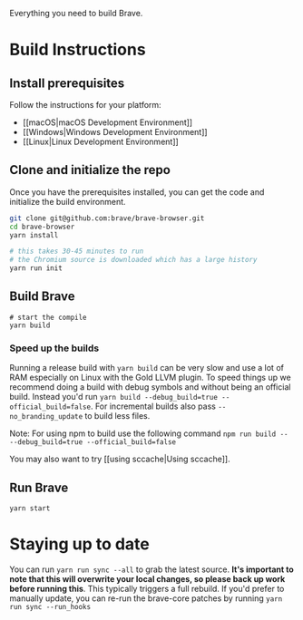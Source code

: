 Everything you need to build Brave.

# Build Instructions

## Install prerequisites

Follow the instructions for your platform:

- [[macOS|macOS Development Environment]]
- [[Windows|Windows Development Environment]]
- [[Linux|Linux Development Environment]]

## Clone and initialize the repo

Once you have the prerequisites installed, you can get the code and initialize the build environment.

```bash
git clone git@github.com:brave/brave-browser.git
cd brave-browser
yarn install

# this takes 30-45 minutes to run
# the Chromium source is downloaded which has a large history
yarn run init
```

## Build Brave

```
# start the compile
yarn build
```

### Speed up the builds

Running a release build with `yarn build` can be very slow and use a lot of RAM especially on Linux with the Gold LLVM plugin.  To speed things up we recommend doing a build with debug symbols and without being an official build.  Instead you'd run `yarn build --debug_build=true --official_build=false`.  For incremental builds also pass `--no_branding_update` to build less files.

Note: For using npm to build use the following command `npm run build -- --debug_build=true --official_build=false`

You may also want to try [[using sccache|Using sccache]].

## Run Brave

`yarn start`

# Staying up to date

You can run `yarn run sync --all` to grab the latest source. **It's important to note that this will overwrite your local changes, so please back up work before running this**. This typically triggers a full rebuild. If you'd prefer to manually update, you can re-run the brave-core patches by running `yarn run sync --run_hooks`